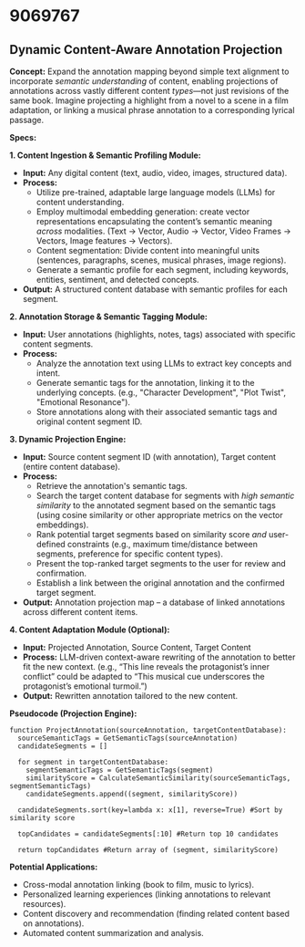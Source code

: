 # 9069767

## Dynamic Content-Aware Annotation Projection

**Concept:** Expand the annotation mapping beyond simple text alignment to incorporate *semantic understanding* of content, enabling projections of annotations across vastly different content *types*—not just revisions of the same book. Imagine projecting a highlight from a novel to a scene in a film adaptation, or linking a musical phrase annotation to a corresponding lyrical passage.

**Specs:**

**1. Content Ingestion & Semantic Profiling Module:**

*   **Input:** Any digital content (text, audio, video, images, structured data).
*   **Process:**
    *   Utilize pre-trained, adaptable large language models (LLMs) for content understanding.
    *   Employ multimodal embedding generation: create vector representations encapsulating the content’s semantic meaning *across* modalities.  (Text -> Vector, Audio -> Vector, Video Frames -> Vectors, Image features -> Vectors).
    *   Content segmentation: Divide content into meaningful units (sentences, paragraphs, scenes, musical phrases, image regions).
    *   Generate a semantic profile for each segment, including keywords, entities, sentiment, and detected concepts.
*   **Output:** A structured content database with semantic profiles for each segment.

**2. Annotation Storage & Semantic Tagging Module:**

*   **Input:** User annotations (highlights, notes, tags) associated with specific content segments.
*   **Process:**
    *   Analyze the annotation text using LLMs to extract key concepts and intent.
    *   Generate semantic tags for the annotation, linking it to the underlying concepts. (e.g., "Character Development", "Plot Twist", "Emotional Resonance").
    *   Store annotations along with their associated semantic tags and original content segment ID.

**3. Dynamic Projection Engine:**

*   **Input:** Source content segment ID (with annotation), Target content (entire content database).
*   **Process:**
    *   Retrieve the annotation's semantic tags.
    *   Search the target content database for segments with *high semantic similarity* to the annotated segment based on the semantic tags (using cosine similarity or other appropriate metrics on the vector embeddings).
    *   Rank potential target segments based on similarity score *and* user-defined constraints (e.g., maximum time/distance between segments, preference for specific content types).
    *   Present the top-ranked target segments to the user for review and confirmation.
    *   Establish a link between the original annotation and the confirmed target segment.
*   **Output:** Annotation projection map – a database of linked annotations across different content items.

**4.  Content Adaptation Module (Optional):**

*   **Input:** Projected Annotation, Source Content, Target Content
*   **Process:** LLM-driven context-aware rewriting of the annotation to better fit the new context.  (e.g., “This line reveals the protagonist’s inner conflict” could be adapted to “This musical cue underscores the protagonist’s emotional turmoil.”)
*   **Output:** Rewritten annotation tailored to the new content.

**Pseudocode (Projection Engine):**

```
function ProjectAnnotation(sourceAnnotation, targetContentDatabase):
  sourceSemanticTags = GetSemanticTags(sourceAnnotation)
  candidateSegments = []

  for segment in targetContentDatabase:
    segmentSemanticTags = GetSemanticTags(segment)
    similarityScore = CalculateSemanticSimilarity(sourceSemanticTags, segmentSemanticTags)
    candidateSegments.append((segment, similarityScore))

  candidateSegments.sort(key=lambda x: x[1], reverse=True) #Sort by similarity score

  topCandidates = candidateSegments[:10] #Return top 10 candidates

  return topCandidates #Return array of (segment, similarityScore)
```

**Potential Applications:**

*   Cross-modal annotation linking (book to film, music to lyrics).
*   Personalized learning experiences (linking annotations to relevant resources).
*   Content discovery and recommendation (finding related content based on annotations).
*   Automated content summarization and analysis.